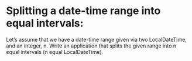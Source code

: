 # Splitting a date-time range into equal intervals:

Let’s assume that we have a date-time range given via two LocalDateTime, and an integer, n. Write an application that
splits the given range into n equal intervals (n equal LocalDateTime).